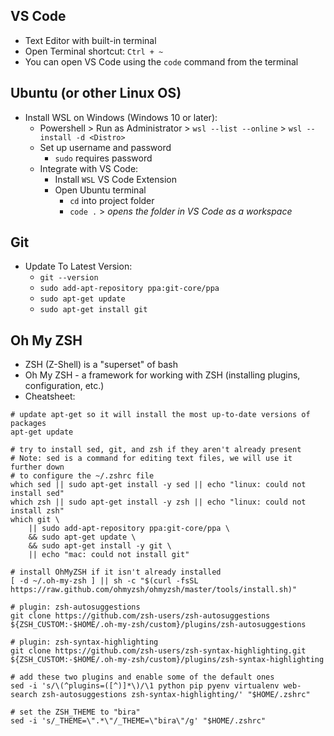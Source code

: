 ## VS Code
  - Text Editor with built-in terminal
  - Open Terminal shortcut: `Ctrl + ~`
  - You can open VS Code using the `code` command from the terminal
  
## Ubuntu (or other Linux OS)
  - Install WSL on Windows (Windows 10 or later):
    - Powershell > Run as Administrator > `wsl --list --online` > `wsl --install -d <Distro>`
    - Set up username and password
      - `sudo` requires password
    - Integrate with VS Code:
      - Install `WSL` VS Code Extension
      - Open Ubuntu terminal
        - `cd` into project folder
        - `code .` > *opens the folder in VS Code as a workspace*
  
## Git
  - Update To Latest Version:
    - `git --version`
    - `sudo add-apt-repository ppa:git-core/ppa` 
    - `sudo apt-get update`
    - `sudo apt-get install git`

## Oh My ZSH
  - ZSH (Z-Shell) is a "superset" of bash
  - Oh My ZSH - a framework for working with ZSH (installing plugins, configuration, etc.)
  - Cheatsheet:
````shell
# update apt-get so it will install the most up-to-date versions of packages
apt-get update

# try to install sed, git, and zsh if they aren't already present
# Note: sed is a command for editing text files, we will use it further down
# to configure the ~/.zshrc file
which sed || sudo apt-get install -y sed || echo "linux: could not install sed"
which zsh || sudo apt-get install -y zsh || echo "linux: could not install zsh"
which git \
    || sudo add-apt-repository ppa:git-core/ppa \
    && sudo apt-get update \
    && sudo apt-get install -y git \
    || echo "mac: could not install git"

# install OhMyZSH if it isn't already installed
[ -d ~/.oh-my-zsh ] || sh -c "$(curl -fsSL https://raw.github.com/ohmyzsh/ohmyzsh/master/tools/install.sh)"

# plugin: zsh-autosuggestions
git clone https://github.com/zsh-users/zsh-autosuggestions ${ZSH_CUSTOM:-$HOME/.oh-my-zsh/custom}/plugins/zsh-autosuggestions

# plugin: zsh-syntax-highlighting
git clone https://github.com/zsh-users/zsh-syntax-highlighting.git ${ZSH_CUSTOM:-$HOME/.oh-my-zsh/custom}/plugins/zsh-syntax-highlighting

# add these two plugins and enable some of the default ones
sed -i 's/\(^plugins=([^)]*\)/\1 python pip pyenv virtualenv web-search zsh-autosuggestions zsh-syntax-highlighting/' "$HOME/.zshrc"

# set the ZSH_THEME to "bira"
sed -i 's/_THEME=\".*\"/_THEME=\"bira\"/g' "$HOME/.zshrc"

````